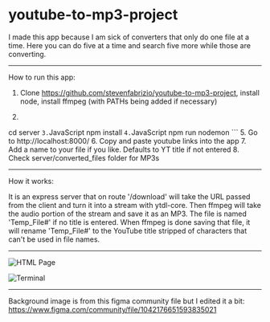 # youtube-to-mp3-project

I made this app because I am sick of converters that only do one file at a time. Here you can do five at a time and search five more while those are converting.


---


How to run this app:

1. Clone https://github.com/stevenfabrizio/youtube-to-mp3-project, install node, install ffmpeg (with PATHs being added if necessary)
2. ```JavaScript
cd server ```
3. ```JavaScript
npm install ```
4. ```JavaScript
npm run nodemon ```
5. Go to http://localhost:8000/
6. Copy and paste youtube links into the app
7. Add a name to your file if you like. Defaults to YT title if not entered
8. Check server/converted_files folder for MP3s


---


How it works:

It is an express server that on route '/download' will take the URL passed from the client and turn it into a stream with ytdl-core. Then ffmpeg will take the audio portion of the stream and save it as an MP3. The file is named 'Temp_File#' if no title is entered. When ffmpeg is done saving that file, it will rename 'Temp_File#' to the YouTube title stripped of characters that can't be used in file names.


---


![HTML Page](https://cdn.discordapp.com/attachments/840740146176851979/967203450318377080/unknown.png)

![Terminal](https://cdn.discordapp.com/attachments/840740146176851979/967229392868753448/unknown.png)


---


Background image is from this figma community file but I edited it a bit:
https://www.figma.com/community/file/1042176651593835021
